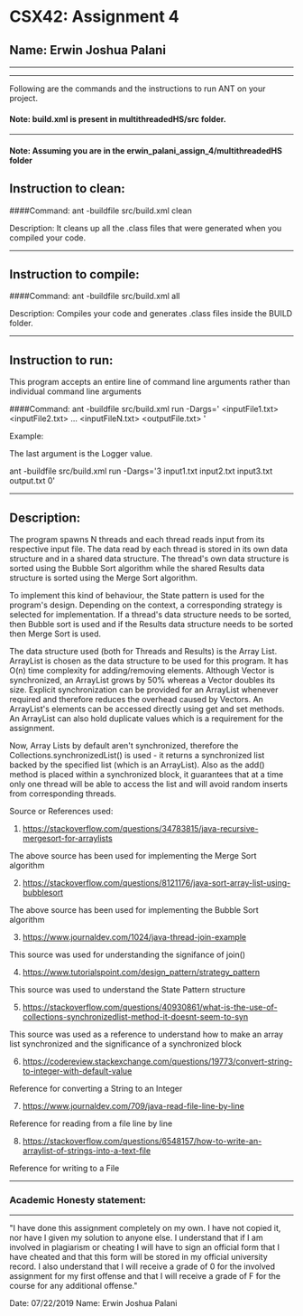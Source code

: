 # CSX42: Assignment 4
## Name: Erwin Joshua Palani

-----------------------------------------------------------------------
-----------------------------------------------------------------------


Following are the commands and the instructions to run ANT on your project.
#### Note: build.xml is present in multithreadedHS/src folder.

-----------------------------------------------------------------------
#### Note: Assuming you are in the erwin_palani_assign_4/multithreadedHS folder

## Instruction to clean:

####Command: 
ant -buildfile src/build.xml clean

Description: It cleans up all the .class files that were generated when you compiled your code.

-----------------------------------------------------------------------
## Instruction to compile:

####Command: ant -buildfile src/build.xml all

Description: Compiles your code and generates .class files inside the BUILD folder.

-----------------------------------------------------------------------
## Instruction to run:
This program accepts an entire line of command line arguments rather than individual command line arguments

####Command: 
ant -buildfile src/build.xml run -Dargs='<Value of N> <inputFile1.txt> <inputFile2.txt> ... <inputFileN.txt> <outputFile.txt> <Logger-Value>' 

Example:

The last argument is the Logger value. 

ant -buildfile src/build.xml run -Dargs='3 input1.txt input2.txt input3.txt output.txt 0'



-----------------------------------------------------------------------
## Description:

The program spawns N threads and each thread reads input from its respective input file. The data read by each thread is stored in its own data structure and in a shared data structure. The thread's own data structure is sorted using the Bubble Sort algorithm while the shared Results data structure is sorted using the Merge Sort algorithm.

To implement this kind of behaviour, the State pattern is used for the program's design. Depending on the context, a corresponding strategy is selected for implementation. If a thread's data structure needs to be sorted, then Bubble sort is used and if the Results data structure needs to be sorted then Merge Sort is used.

The data structure used (both for Threads and Results) is the Array List. ArrayList is chosen as the data structure to be used for this program. It has O(n) time complexity for adding/removing elements. Although Vector is synchronized, an ArrayList grows by 50% whereas a Vector doubles its size. Explicit synchronization can be provided for an ArrayList whenever required and therefore reduces the overhead caused by Vectors. An ArrayList's elements can be accessed directly using get and set methods. An ArrayList can also hold duplicate values which is a requirement for the assignment.

Now, Array Lists by default aren't synchronized, therefore the Collections.synchronizedList() is used - it returns a synchronized list backed by the specified list (which is an ArrayList). Also as the add() method is placed within a synchronized block, it guarantees that at a time only one thread will be able to access the list and will avoid random inserts from corresponding threads.

Source or References used:

1. https://stackoverflow.com/questions/34783815/java-recursive-mergesort-for-arraylists

The above source has been used for implementing the Merge Sort algorithm

2. https://stackoverflow.com/questions/8121176/java-sort-array-list-using-bubblesort

The above source has been used for implementing the Bubble Sort
algorithm

3. https://www.journaldev.com/1024/java-thread-join-example

This source was used for understanding the signifance of join()

4. https://www.tutorialspoint.com/design_pattern/strategy_pattern

This source was used to understand the State Pattern structure

5. https://stackoverflow.com/questions/40930861/what-is-the-use-of-collections-synchronizedlist-method-it-doesnt-seem-to-syn

This source was used as a reference to understand how to make an array list synchronized and the significance of a synchronized block

6. https://codereview.stackexchange.com/questions/19773/convert-string-to-integer-with-default-value

Reference for converting a String to an Integer

7. https://www.journaldev.com/709/java-read-file-line-by-line

Reference for reading from a file line by line

8. https://stackoverflow.com/questions/6548157/how-to-write-an-arraylist-of-strings-into-a-text-file

Reference for writing to a File


-----------------------------------------------------------------------
### Academic Honesty statement:
-----------------------------------------------------------------------

"I have done this assignment completely on my own. I have not copied it, nor have I given my solution to anyone else. I understand that if I am involved in plagiarism or cheating I will have to sign an official form that I have cheated and that this form will be stored in my official university record. I also understand that I will receive a grade of 0 for the involved assignment for my first offense and that I will receive a grade of F for the course for any additional offense."

Date: 07/22/2019
Name: Erwin Joshua Palani 




